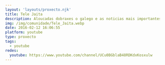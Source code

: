 ```yaml
---
layout: 'layouts/proxecto.njk'
title: Tele Jaita
description: Aloucadas dobraxes o galego e as noticias mais importantes do país narradas como realmente sucederon.
img: /img/comunidade/Tele_Jaita.webp
date: 2016-02-12 16:06:55
platform: youtube
type: proxecto
tags:
  - youtube
redes:
  youtube: https://www.youtube.com/channel/UCu0BGblaB48RDKdxKosxulw
---
```

